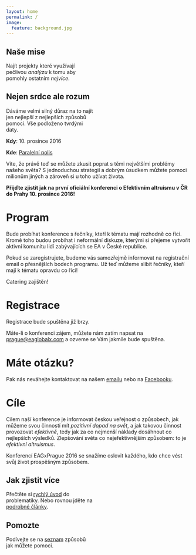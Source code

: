 ```yaml
---
layout: home
permalink: /
image:
  feature: background.jpg
---
```


<div class="tiles">

<div class="tile" style="width: 47%">
  <h2 class="post-title">Naše mise</h2>
  <p class="post-excerpt">Najít projekty které využívají pečlivou <em>analýzu</em> k tomu aby pomohly ostatním <em>nejvíce</em>.</p>
</div><!-- /.tile -->

<div class="tile" style="width: 47%">
  <h2 class="post-title">Nejen srdce ale rozum</h2>
  <p class="post-excerpt">Dáváme velmi silný důraz na to najít jen nejlepší z nejlepších způsobů pomoci. Vše podloženo tvrdými daty.</p>
</div><!-- /.tile -->

</div><!-- /.tiles -->

<div style="clear: both;"></div>

**Kdy**: 10. prosince 2016

**Kde**: [Paralelní polis](https://www.paralelnipolis.cz/)

Víte, že právě teď se můžete zkusit poprat s těmi největšími problémy našeho
světa? S jednoduchou strategií a dobrým úsudkem můžete pomoci milionům jiných a
zároveň si u toho užívat života.

**Přijďte zjistit jak na první oficiální konferenci o Efektivním altruismu v ČR
do Prahy 10. prosince 2016!**

# Program

Bude probíhat konference s řečníky, kteří k tématu mají rozhodně co říci.
Kromě toho budou probíhat i neformální diskuze, kterými si přejeme vytvořit
aktivní komunitu lidí zabývajících se EA v České republice.

Pokud se zaregistrujete, budeme vás samozřejmě informovat na registrační email
o přesnějších bodech programu. Už teď můžeme slíbit řečníky, kteří mají k
tématu opravdu co říci!

Catering zajištěn!

# Registrace

Registrace bude spuštěna již brzy.

Máte-li o konferenci zájem, můžete nám zatím napsat na
[prague@eaglobalx.com](mailto:prague@eaglobalx.org) a ozveme se Vám jakmile
bude spuštěna.

# Máte otázku?

Pak nás neváhejte kontaktovat na našem [emailu](mailto:prague@eaglobalx.com)
nebo na [Facebooku](https://www.facebook.com/groups/efektivnialtruismuscz/505083673035289/).

# Cíle

Cílem naší konference je informovat českou veřejnost o způsobech, jak můžeme
svou činností mít *pozitivní dopad na svět*, a jak takovou činnost provozovat
*efektivně*, tedy jak za co nejmenší náklady dosáhnout co nejlepších
výsledků. Zlepšování světa co nejefektivnějším způsobem: to je
*efektivní altruismus*.

Konferencí EAGxPrague 2016 se snažíme oslovit každého, kdo chce vést svůj život
prospěšným způsobem.

<div class="tiles">
<div class="tile" style="width: 47%">
  <h2 class="post-title">Jak zjistit více</h2>
  <p class="post-excerpt">Přečtěte si <a href="http://efektivni-altruismus.cz/o-ea">rychlý úvod</a> do problematiky. Nebo rovnou jděte na <a href="http://efektivni-altruismus.cz/zdroje">podrobné články</a>.</p>
</div><!-- /.tile -->
<div class="tile" style="width: 47%">
  <h2 class="post-title">Pomozte</h2>
  <p class="post-excerpt">Podívejte se na <a href="http://efektivni-altruismus.cz/jak-pomoci">seznam</a> způsobů jak můžete pomoci.</p>
</div>
</div>
